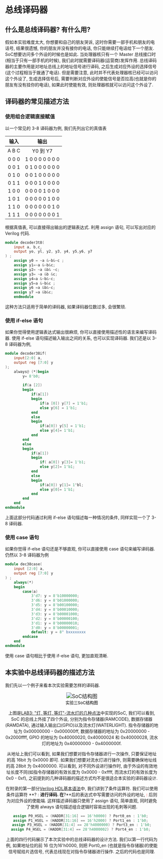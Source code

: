 # 总线译码器

## 什么是总线译码器? 有什么用?

假如本实验难度太大, 你想要和自己的朋友哭诉, 这时你需要一部手机和朋友的电话号, 结果很遗憾, 你的朋友并没有接你的电话, 你只能继续打电话给下一个朋友. SoC想要访问多个外设的时候也是如此. 当处理器核只有一个 Master 总线接口时(相当于只有一部手机的时候),  我们此时就需要译码器(运营商)发挥作用. 总线译码器的主要作用是对地址总线上的地址信号进行译码, 之后生成对应外设的选择信号(这个过程相当于拨通了电话). 但是需要注意, 此时并不代表处理器核已经可以访问这个外设了, 生成选择信号后, 需要判断对应外设的使能信号是否拉高(也就是你的朋友有没有挂你的电话), 如果此时使能有效, 则处理器核就可以访问这个外设了. 

## 译码器的常见描述方法

### 使用组合逻辑直接赋值

以一个常见的 3-8 译码器为例, 我们先列出它的真值表

| 输入    | 输出 |
| :-----: | :--: |
| A    B     C |Y0 到 Y7|
| 0    0     0 | 1    0     0    0    0    0    0    0 |
| 0    0     1 | 0    1     0    0    0    0    0    0 |
| 0    1     0 | 0    0     1    0    0    0    0    0 |
| 0    1     1 | 0    0     0    1    0    0    0    0 |
| 1    0     0 | 0    0     0    0    1    0    0    0 |
| 1    0     1 | 0    0     0    0    0    1    0    0 |
| 1    1     0 |0    0     0    0    0    0    1    0|
| 1    1     1 |0    0     0    0    0    0    0    1|

根据真值表, 可以直接得出输出的逻辑表达式. 利用 assign 语句, 可以写出对应的 Verilog 代码.

```verilog
module decoder3t8(
	input a, b,c,
	output yo, yl, y2, y3, y4, y5,y6, y7
) ;
	assign y0 = ~a &~b&~c ;
	assign y1=~a &~b&c;
	assign y2= ~a &b& ~c;
	assign y3= ~a &b &c;
	assign y4=a &~b&~c;
	assign y5=a &~b&c ;
	assign y6 =a &b&~c;
	assign y7 =a &b&c;
	endmodule
```

这种方法只适用于简单的译码器, 如果译码器位数过多, 会很繁琐.

### 使用 if-else 语句

如果你觉得使用逻辑表达式输出很麻烦, 你可以直接使用描述性的语言来编写译码器. 使用 if-else 语句描述输入输出之间的关系, 也可以实现译码器. 我们还是以 3-8 译码器为例, 

```verilog
module decoder38if(
	input[2:0] a,
    output reg [7:0] y
);
	always@ (*)begin
		y= 8'b0;
        
        if(a [2])
        begin
			if(a[1])
            begin
                if(a [0]) y[7] = 1'b1;
                else y[6] = 1'b1;
            end
			else
        	begin
				if(a[0]) y[5] = 1'b1;
            	else y[4]= 1'b1;
        	end
		end
		else
        begin
			if(a[1])
            begin
				if( a[0]) y[3]= 1'b1;
                else y[2]= 1'b1;
            end
			else
            begin
                if(a[0]) y[1]= 1'bl;
                else y[0]= 1'b1;
            end
		end
	end
endmodule
```

上面这部分代码通过利用 if-else 语句描述每一种情况的条件, 同样实现一个了 3-8 译码器.  

### 使用 case 语句

如果你觉得 if-else 语句还是不够直观, 你可以直接使用 case 语句来编写译码器. 仍然以 3-8 译码器为例

```verilog
module dec38case(
	input [2:0] a,
	output reg [7:0] y
) ;
	always(*)
    begin
		case(a)
			3'd7: y = 8'b10000000;
            3'd6: y = 8'b01000000;
            3'd5: y = 8'b00100000;
            3'd4: y = 8'b00010000;
            3'd3: y = 8'b00001000;
            3'd2: y = 8'b00000100;
            3'd1: y = 8'b00000010;
            3'd0: y = 8'b00000001;
            default: y = 8" bxxxxxxxx
        endcase
	end
endmodule

```

使用 case 语句相比于使用 if-else 语句, 更加直观清晰.

## 本实验中总线译码器的描述方法

我们先以一个例子来看本次实验需要怎样的译码器.

<div align ="center"><img src="/img/lab3/01.png" alt="SoC结构图" style="zoom:120%;" /><div align ="center">

<center style="color:#000000;font-size:10pt;">实验三SoC结构图</center>

上图是[LAB3: "灯, 等灯, 等灯"-流水灯的几种点法](../lab3/introduction.md)中实现的SoC, 我们可以看到,  SoC 的总线上外挂了四个外设, 分别为指令存储器(RAMCODE), 数据存储器(RAMDATA), 通过输入输出口(GPIO)以及流水灯(WATERLIGHT). 指令存储器的地址为 0x00000000 - 0x000000ff, 数据存储器的地址为 0x20000000 - 0x2000ffff, GPIO 的地址为 0x40000020, 0x40000024 和 0x40000028, 流水灯的地址为 0x40000000 - 0x4000000f. 

从地址上我们可以看到, 如果我们想要对指令存储器进行一次操作, 只要保证地址的高 16bit 为 0x0000 即可. 如果我们想要对流水灯进行操作, 则需要确保地址线的高 28bit 为 0x4000000. 可以看到, 对不同外设进行操作时, 由于外设的有效地址长度不同(如指令存储器的有效长度为 0x0000 - 0xffff, 而流水灯的有效长度为0x0 - 0xf), 之前提到的几种译码器的描述方式均不是很适合本实验的译码器设计. 

在附录的第一部分[Verilog HDL基本语法](grammar.md)中, 我们讲到了条件运算符. 我们可以使用条件运算符 **? : **进行译码. 在**?**后的表达式中写需要访问的外设的地址, <font style="color: red">: </font>后则为对应外设的使能端. 这样描述译码器只使用了 assign 语句, 简单直观, 同时避免了使用 always 语句描述组合逻辑时容易出现的毛刺等问题. 

```verilog
assign P0_HSEL = (HADDR[31:16] == 16'h0000) ? Port0_en : 1'b0; 
assign P1_HSEL = (HADDR[31:16] == 16'h2000) ? Port1_en : 1'b0; 
assign P3_HSEL = (HADDR[31:4] == 28'h4000000) ? Port3_en : 1'b0;
assign P4_HSEL = (HADDR[31:4] == 28'h4000002) ? Port4_en : 1'b0; 
```

上面的四行代码展示了本次实验中的总线译码器的设计方法. 我们以第一行代码为例, 如果地址位的前 16 位为16'h0000, 则把 Port0_en (也就是指令存储器)的使能信号赋给片选信号, 代表总线现在对指令存储器进行操作. 之后的代码也是同理.

